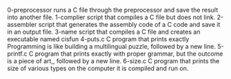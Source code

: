 0-preprocessor  runs a C file through the preprocessor and save the result into another file.
1-complier script that compiles a C file but does not link.
2-assembler script that generates the assembly code of a C code and save it in an output file.
3-name  script that compiles a C file and creates an executable named cisfun
4-puts.c C program that prints exactly Programming is like building a multilingual puzzle, followed by a new line.
5-printf.c  C program that prints exactly with proper grammar, but the outcome is a piece of art,, followed by a new line.
6-size.c C program that prints the size of various types on the computer it is compiled and run on.
